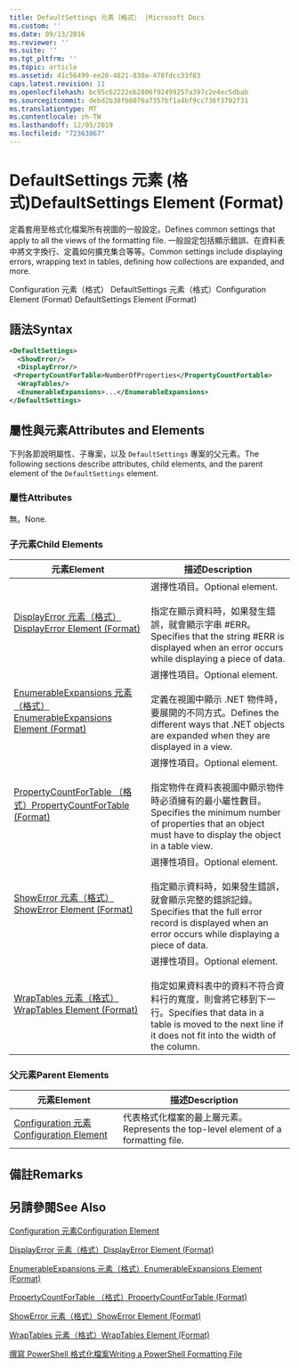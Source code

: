 ```yaml
---
title: DefaultSettings 元素（格式） |Microsoft Docs
ms.custom: ''
ms.date: 09/13/2016
ms.reviewer: ''
ms.suite: ''
ms.tgt_pltfrm: ''
ms.topic: article
ms.assetid: 41c56499-ee20-4821-830a-478fdcc33f83
caps.latest.revision: 11
ms.openlocfilehash: bc95c62222eb2806f92499257a397c2e4ec5dbab
ms.sourcegitcommit: debd2b38fb8070a7357bf1a4bf9cc736f3702f31
ms.translationtype: MT
ms.contentlocale: zh-TW
ms.lasthandoff: 12/05/2019
ms.locfileid: "72363867"
---
```

# <a name="defaultsettings-element-format"></a><span data-ttu-id="c9610-102">DefaultSettings 元素 (格式)</span><span class="sxs-lookup"><span data-stu-id="c9610-102">DefaultSettings Element (Format)</span></span>

<span data-ttu-id="c9610-103">定義套用至格式化檔案所有視圖的一般設定。</span><span class="sxs-lookup"><span data-stu-id="c9610-103">Defines common settings that apply to all the views of the formatting file.</span></span> <span data-ttu-id="c9610-104">一般設定包括顯示錯誤、在資料表中將文字換行、定義如何擴充集合等等。</span><span class="sxs-lookup"><span data-stu-id="c9610-104">Common settings include displaying errors, wrapping text in tables, defining how collections are expanded, and more.</span></span>

<span data-ttu-id="c9610-105">Configuration 元素（格式） DefaultSettings 元素（格式）</span><span class="sxs-lookup"><span data-stu-id="c9610-105">Configuration Element (Format) DefaultSettings Element (Format)</span></span>

## <a name="syntax"></a><span data-ttu-id="c9610-106">語法</span><span class="sxs-lookup"><span data-stu-id="c9610-106">Syntax</span></span>

```xml
<DefaultSettings>
  <ShowError/>
  <DisplayError/>
 <PropertyCountForTable>NumberOfProperties</PropertyCountFortable>
  <WrapTables/>
  <EnumerableExpansions>...</EnumerableExpansions>
</DefaultSettings>
```

## <a name="attributes-and-elements"></a><span data-ttu-id="c9610-107">屬性與元素</span><span class="sxs-lookup"><span data-stu-id="c9610-107">Attributes and Elements</span></span>

<span data-ttu-id="c9610-108">下列各節說明屬性、子專案，以及 `DefaultSettings` 專案的父元素。</span><span class="sxs-lookup"><span data-stu-id="c9610-108">The following sections describe attributes, child elements, and the parent element of the `DefaultSettings` element.</span></span>

### <a name="attributes"></a><span data-ttu-id="c9610-109">屬性</span><span class="sxs-lookup"><span data-stu-id="c9610-109">Attributes</span></span>

<span data-ttu-id="c9610-110">無。</span><span class="sxs-lookup"><span data-stu-id="c9610-110">None.</span></span>

### <a name="child-elements"></a><span data-ttu-id="c9610-111">子元素</span><span class="sxs-lookup"><span data-stu-id="c9610-111">Child Elements</span></span>

|<span data-ttu-id="c9610-112">元素</span><span class="sxs-lookup"><span data-stu-id="c9610-112">Element</span></span>|<span data-ttu-id="c9610-113">描述</span><span class="sxs-lookup"><span data-stu-id="c9610-113">Description</span></span>|
|-------------|-----------------|
|[<span data-ttu-id="c9610-114">DisplayError 元素（格式）</span><span class="sxs-lookup"><span data-stu-id="c9610-114">DisplayError Element (Format)</span></span>](./displayerror-element-format.md)|<span data-ttu-id="c9610-115">選擇性項目。</span><span class="sxs-lookup"><span data-stu-id="c9610-115">Optional element.</span></span><br /><br /> <span data-ttu-id="c9610-116">指定在顯示資料時，如果發生錯誤，就會顯示字串 #ERR。</span><span class="sxs-lookup"><span data-stu-id="c9610-116">Specifies that the string #ERR is displayed when an error occurs while displaying a piece of data.</span></span>|
|[<span data-ttu-id="c9610-117">EnumerableExpansions 元素（格式）</span><span class="sxs-lookup"><span data-stu-id="c9610-117">EnumerableExpansions Element (Format)</span></span>](./enumerableexpansions-element-format.md)|<span data-ttu-id="c9610-118">選擇性項目。</span><span class="sxs-lookup"><span data-stu-id="c9610-118">Optional element.</span></span><br /><br /> <span data-ttu-id="c9610-119">定義在視圖中顯示 .NET 物件時，要展開的不同方式。</span><span class="sxs-lookup"><span data-stu-id="c9610-119">Defines the different ways that .NET objects are expanded when they are displayed in a view.</span></span>|
|[<span data-ttu-id="c9610-120">PropertyCountForTable （格式）</span><span class="sxs-lookup"><span data-stu-id="c9610-120">PropertyCountForTable (Format)</span></span>](./propertycountfortable-element-format.md)|<span data-ttu-id="c9610-121">選擇性項目。</span><span class="sxs-lookup"><span data-stu-id="c9610-121">Optional element.</span></span><br /><br /> <span data-ttu-id="c9610-122">指定物件在資料表視圖中顯示物件時必須擁有的最小屬性數目。</span><span class="sxs-lookup"><span data-stu-id="c9610-122">Specifies the minimum number of properties that an object must have to display the object in a table view.</span></span>|
|[<span data-ttu-id="c9610-123">ShowError 元素（格式）</span><span class="sxs-lookup"><span data-stu-id="c9610-123">ShowError Element (Format)</span></span>](./showerror-element-format.md)|<span data-ttu-id="c9610-124">選擇性項目。</span><span class="sxs-lookup"><span data-stu-id="c9610-124">Optional element.</span></span><br /><br /> <span data-ttu-id="c9610-125">指定顯示資料時，如果發生錯誤，就會顯示完整的錯誤記錄。</span><span class="sxs-lookup"><span data-stu-id="c9610-125">Specifies that the full error record is displayed when an error occurs while displaying a piece of data.</span></span>|
|[<span data-ttu-id="c9610-126">WrapTables 元素（格式）</span><span class="sxs-lookup"><span data-stu-id="c9610-126">WrapTables Element (Format)</span></span>](./wraptables-element-format.md)|<span data-ttu-id="c9610-127">選擇性項目。</span><span class="sxs-lookup"><span data-stu-id="c9610-127">Optional element.</span></span><br /><br /> <span data-ttu-id="c9610-128">指定如果資料表中的資料不符合資料行的寬度，則會將它移到下一行。</span><span class="sxs-lookup"><span data-stu-id="c9610-128">Specifies that data in a table is moved to the next line if it does not fit into the width of the column.</span></span>|

### <a name="parent-elements"></a><span data-ttu-id="c9610-129">父元素</span><span class="sxs-lookup"><span data-stu-id="c9610-129">Parent Elements</span></span>

|<span data-ttu-id="c9610-130">元素</span><span class="sxs-lookup"><span data-stu-id="c9610-130">Element</span></span>|<span data-ttu-id="c9610-131">描述</span><span class="sxs-lookup"><span data-stu-id="c9610-131">Description</span></span>|
|-------------|-----------------|
|[<span data-ttu-id="c9610-132">Configuration 元素</span><span class="sxs-lookup"><span data-stu-id="c9610-132">Configuration Element</span></span>](./configuration-element-format.md)|<span data-ttu-id="c9610-133">代表格式化檔案的最上層元素。</span><span class="sxs-lookup"><span data-stu-id="c9610-133">Represents the top-level element of a formatting file.</span></span>|

## <a name="remarks"></a><span data-ttu-id="c9610-134">備註</span><span class="sxs-lookup"><span data-stu-id="c9610-134">Remarks</span></span>

## <a name="see-also"></a><span data-ttu-id="c9610-135">另請參閱</span><span class="sxs-lookup"><span data-stu-id="c9610-135">See Also</span></span>

[<span data-ttu-id="c9610-136">Configuration 元素</span><span class="sxs-lookup"><span data-stu-id="c9610-136">Configuration Element</span></span>](./configuration-element-format.md)

[<span data-ttu-id="c9610-137">DisplayError 元素（格式）</span><span class="sxs-lookup"><span data-stu-id="c9610-137">DisplayError Element (Format)</span></span>](./displayerror-element-format.md)

[<span data-ttu-id="c9610-138">EnumerableExpansions 元素（格式）</span><span class="sxs-lookup"><span data-stu-id="c9610-138">EnumerableExpansions Element (Format)</span></span>](./enumerableexpansions-element-format.md)

[<span data-ttu-id="c9610-139">PropertyCountForTable （格式）</span><span class="sxs-lookup"><span data-stu-id="c9610-139">PropertyCountForTable (Format)</span></span>](./propertycountfortable-element-format.md)

[<span data-ttu-id="c9610-140">ShowError 元素（格式）</span><span class="sxs-lookup"><span data-stu-id="c9610-140">ShowError Element (Format)</span></span>](./showerror-element-format.md)

[<span data-ttu-id="c9610-141">WrapTables 元素（格式）</span><span class="sxs-lookup"><span data-stu-id="c9610-141">WrapTables Element (Format)</span></span>](./wraptables-element-format.md)

[<span data-ttu-id="c9610-142">撰寫 PowerShell 格式化檔案</span><span class="sxs-lookup"><span data-stu-id="c9610-142">Writing a PowerShell Formatting File</span></span>](./writing-a-powershell-formatting-file.md)
